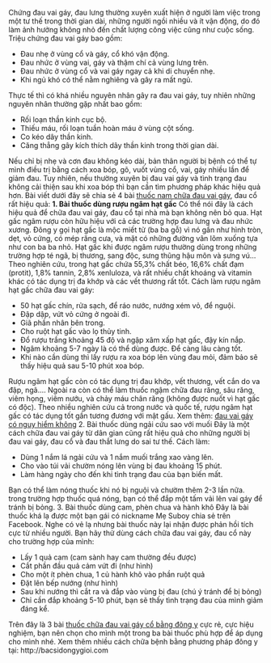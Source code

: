 Chứng đau vai gáy, đau lưng thường xuyên xuất hiện ở người làm việc trong một tư thế trong thời gian dài, những người ngồi nhiều và ít vận động, do đó làm ảnh hưởng không nhỏ đến chất lượng công việc cũng như cuộc sống. Triệu chứng đau vai gáy bao gồm:
<ul><li> Đau nhẹ ở vùng cổ và gáy, cổ khó vận động.</li>
<li> Đau nhức ở vùng vai, gáy và thậm chí cả vùng lưng trên.</li>
<li> Đau nhức ở vùng cổ và vai gáy ngay cả khi di chuyển nhẹ.</li>
<li> Khi ngủ khó có thể nằm nghiêng và gây ra mất ngủ.</li></ul>
Thực tế thì có khá nhiều nguyên nhân gây ra đau vai gáy, tuy nhiên những nguyên nhân thường gặp nhất bao gồm:
<ul><li> Rối loạn thần kinh cục bộ.</li>
<li> Thiếu máu, rối loạn tuần hoàn máu ở vùng cột sống.</li>
<li> Co kéo dây thần kinh.</li>
 <li> Căng thẳng gây kích thích dây thần kinh trong thời gian dài.</li></ul>
Nếu chỉ bị nhẹ và cơn đau không kéo dài, bản thân người bị bệnh có thể tự mình điều trị bằng cách xoa bóp, gõ, vuốt vùng cổ, vai, gáy nhiều lần để giảm đau.
Tuy nhiên, nếu thường xuyên bị đau vai gáy và tình trạng đau không cải thiện sau khi xoa bóp thì bạn cần tìm phương pháp khác hiệu quả hơn. Bài viết dưới đây sẽ chia sẻ 4 bài <a href="http://yhoccotruyensaigon.com/bai-thuoc-nam-chua-benh-dau-vai-gay-hieu-qua-trong-dan-gian-433.html" title="thuốc nam chữa đau vai gáy" rel="dofollow">thuốc nam chữa đau vai gáy</a>, đau cổ rất hiệu quả:
<b>1. Bài thuốc dùng rượu ngâm hạt gấc</b>
Có thể nói đây là cách hiệu quả để chữa đau vai gáy, đau cổ tại nhà mà bạn không nên bỏ qua. Hạt gấc ngâm rượu còn hữu hiệu với cả các trường hợp đau lưng và đau nhức xương.
Đông y gọi hạt gấc là mộc miết tử (ba ba gỗ) vì nó gần như hình tròn, dẹt, vỏ cứng, có mép răng cưa, và mặt có những đường vân lõm xuống tựa như con ba ba nhỏ. Hạt gấc khi được ngâm rượu thường dùng trong những trường hợp té ngã, bị thương, sang độc, sưng thũng hậu môn và sưng vú…
Theo nghiên cứu, trong hạt gấc chứa 55,3% chất béo, 16,6% chất đạm (protit), 1,8% tannin, 2,8% xenluloza, và rất nhiều chất khoáng và vitamin khác có tác dụng trị đa khớp và các vết thương rất tốt.
Cách làm rượu ngâm hạt gấc chữa đau vai gáy:
<ul><li> 50 hạt gấc chín, rửa sạch, để ráo nước, nướng xém vỏ, để nguội.</li>
<li> Đập dập, vứt vỏ cứng ở ngoài đi.</li>
<li> Giã phần nhân bên trong.</li>
<li> Cho ruột hạt gấc vào lọ thủy tinh.</li>
<li> Đổ rượu trắng khoảng 45 độ và ngập xâm xấp hạt gấc, đậy kín nắp.</li>
<li> Ngâm khoảng 5-7 ngày là có thể dùng được. Để càng lâu càng tốt.</li>
<li> Khi nào cần dùng thì lấy rượu ra xoa bóp lên vùng đau mỏi, đảm bảo sẽ thấy hiệu quả sau 5-10 phút xoa bóp.</li></ul>
Rượu ngâm hạt gấc còn có tác dụng trị đau khớp, vết thương, vết cắn do va đập, ngã.…
Ngoài ra còn có thể làm thuốc ngậm chữa đau răng, sâu răng, viêm họng, viêm nướu, và chảy máu chân răng (không được nuốt vì hạt gấc có độc). Theo nhiều nghiên cứu cả trong nước và quốc tế, rượu ngâm hạt gấc có tác dụng tốt gần tương đương với mật gấu.
Xem thêm: <a href="http://yhoccotruyensaigon.com/dau-vai-gay-co-nguy-hiem-khong-279.html" title="đau vai gáy có nguy hiểm không" rel="dofollow">đau vai gáy có nguy hiểm không</a>
 2. Bài thuốc dùng ngải cứu sao với muối
Đây là một cách chữa đau vai gáy từ dân gian cũng rất hiệu quả cho những người bị đau vai gáy, đau cổ và đau thắt lưng do sai tư thế.
Cách làm:
<ul><li> Dùng 1 nắm lá ngải cứu và 1 nắm muối trắng xao vàng lên.</li>
<li> Cho vào túi vải chườm nóng lên vùng bị đau khoảng 15 phút.</li>
<li> Làm hàng ngày cho đến khi tình trạng đau của bạn biến mất.</li></ul>
Bạn có thể làm nóng thuốc khi nó bị nguội và chườm thêm 2-3 lần nữa. trong trường hợp thuốc quá nóng, bạn có thể đắp một tấm vải lên vai gáy để tránh bị bỏng.
3. Bài thuốc dùng cam, phèn chua và hành khô
Đây là bài thuốc khá lạ được một bạn gái có nickname Mẹ Suboy chia sẻ trên Facebook. Nghe có vẻ lạ nhưng bài thuốc này lại nhận được phản hồi tích cực từ nhiều người. Bạn hãy thử dùng cách chữa đau vai gáy, đau cổ này cho trường hợp của mình:
<ul><li> Lấy 1 quả cam (cam sành hay cam thường đều được)</li>
<li> Cắt phần đầu quả cảm vứt đi (như hình)</li>
<li> Cho một ít phèn chua, 1 củ hành khô vào phần ruột quả</li>
<li> Đặt lên bếp nướng (như hình)</li>
<li> Sau khi nướng thì cắt ra và đắp vào vùng bị đau (chú ý tránh để bị bỏng)</li>
 <li> Chỉ cần đắp khoảng 5-10 phút, bạn sẽ thấy tình trạng đau của mình giảm đáng kể.</li></ul>
Trên đây là  3 bài <a href="http://yhoccotruyensaigon.com/chua-dau-vai-gay-co-bang-thuoc-dong-y-co-hieu-qua-khong-280.html" title="thuốc chữa đau vai gáy" rel="dofollow">thuốc chữa đau vai gáy cổ bằng đông y</a> cực rẻ, cực hiệu nghiệm, bạn nên chọn cho mình một trong  ba bài thuốc phù hợp để áp dụng cho mình nhé.
Xem thêm nhiều cách chữa bệnh bằng phương pháp đông y tại: http://bacsidongygioi.com
